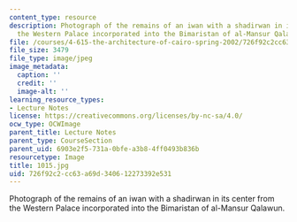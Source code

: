 ```yaml
---
content_type: resource
description: Photograph of the remains of an iwan with a shadirwan in its center from
  the Western Palace incorporated into the Bimaristan of al-Mansur Qalawun.
file: /courses/4-615-the-architecture-of-cairo-spring-2002/726f92c2cc63a69d340612273392e531_1015.jpg
file_size: 3479
file_type: image/jpeg
image_metadata:
  caption: ''
  credit: ''
  image-alt: ''
learning_resource_types:
- Lecture Notes
license: https://creativecommons.org/licenses/by-nc-sa/4.0/
ocw_type: OCWImage
parent_title: Lecture Notes
parent_type: CourseSection
parent_uid: 6903e2f5-731a-0bfe-a3b8-4ff0493b836b
resourcetype: Image
title: 1015.jpg
uid: 726f92c2-cc63-a69d-3406-12273392e531
---
```

Photograph of the remains of an iwan with a shadirwan in its center from the Western Palace incorporated into the Bimaristan of al-Mansur Qalawun.